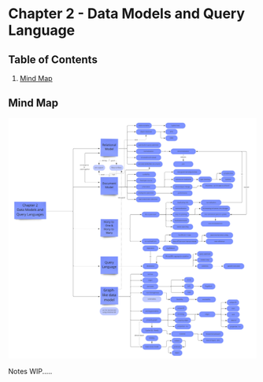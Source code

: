 # Chapter 2 - Data Models and Query Language


## Table of Contents
1. [Mind Map](#mind-map)


## Mind Map
![mindmap](/DDIA-notes/chapter2/DDIA%20Chapter%202.jpg)

Notes WIP.....